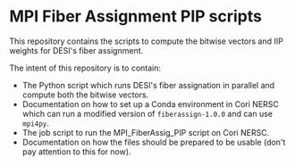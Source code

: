 # MPI Fiber Assignment PIP scripts
This repository contains the scripts to compute the bitwise vectors and IIP weights for DESI's fiber assignment.

The intent of this repository is to contain:
- The Python script which runs DESI's fiber assignation in parallel and compute both the bitwise vectors.
- Documentation on how to set up a Conda environment in Cori NERSC which can run a modified version of `fiberassign-1.0.0` and can use `mpi4py`.
- The job script to run the MPI_FiberAssig_PIP script on Cori NERSC.
- Documentation on how the files should be prepared to be usable (don't pay attention to this for now).
